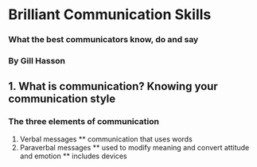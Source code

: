 # Brilliant Communication Skills
### What the best communicators know, do and say
### By Gill Hasson

## 1. What is communication? Knowing your communication style

### The three elements of communication

1. Verbal messages
** communication that uses words
2. Paraverbal messages
** used to modify meaning and convert attitude and emotion
** includes devices